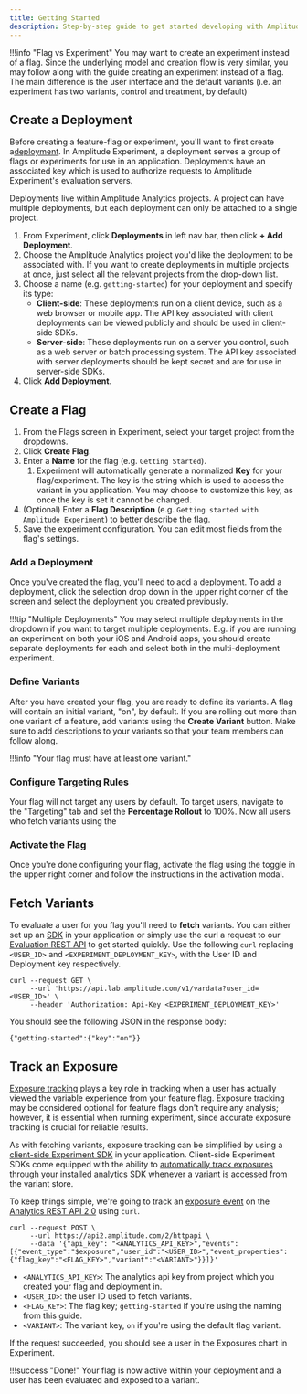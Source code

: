 ```yaml
---
title: Getting Started
description: Step-by-step guide to get started developing with Amplitude Experiment.
---
```


!!!info "Flag vs Experiment"
    You may want to create an experiment instead of a flag. Since the underlying model and creation flow is very similar, you may follow along with the guide creating an experiment instead of a flag. The main difference is the user interface and the default variants (i.e. an experiment has two variants, control and treatment, by default)

## Create a Deployment

Before creating a feature-flag or experiment, you'll want to first create a[deployment](). In Amplitude Experiment, a deployment serves a group of flags or experiments for use in an application. Deployments have an associated key which is used to authorize requests to Amplitude Experiment's evaluation servers.

Deployments live within Amplitude Analytics projects. A project can have multiple deployments, but each deployment can only be attached to a single project.

1. From Experiment, click **Deployments** in left nav bar, then click **+ Add Deployment**.
2. Choose the Amplitude Analytics project you'd like the deployment to be associated with. If you want to create deployments in multiple projects at once, just select all the relevant projects from the drop-down list.
3. Choose a name (e.g. `getting-started`) for your deployment and specify its type:
    - **Client-side**: These deployments run on a client device, such as a web browser or mobile app. The API key associated with client deployments can be viewed publicly and should be used in client-side SDKs.
    - **Server-side**: These deployments run on a server you control, such as a web server or batch processing system. The API key associated with server deployments should be kept secret and are for use in server-side SDKs.
4. Click **Add Deployment**.

## Create a Flag

1. From the Flags screen in Experiment, select your target project from the dropdowns.
2. Click **Create Flag**.
3. Enter a **Name** for the flag (e.g. `Getting Started`).
   1. Experiment will automatically generate a normalized **Key** for your flag/experiment. The key is the string which is used to access the variant in you application. You may choose to customize this key, as once the key is set it cannot be changed.
4. (Optional) Enter a **Flag Description** (e.g. `Getting started with Amplitude Experiment`) to better describe the flag.
5. Save the experiment configuration. You can edit most fields from the flag's settings.

### Add a Deployment

Once you've created the flag, you'll need to add a deployment. To add a deployment, click the selection drop down in the upper right corner of the screen and select the deployment you created previously.

!!!tip "Multiple Deployments"
    You may select multiple deployments in the dropdown if you want to target multiple deployments. E.g. if you are running an experiment on both your iOS and Android apps, you should create separate deployments for each and select both in the multi-deployment experiment.

### Define Variants

After you have created your flag, you are ready to define its variants. A flag will contain an initial variant, "on", by default. If you are rolling out more than one variant of a feature, add variants using the **Create Variant** button. Make sure to add descriptions to your variants so that your team members can follow along.

!!!info "Your flag must have at least one variant."

### Configure Targeting Rules

Your flag will not target any users by default. To target users, navigate to the "Targeting" tab and set the **Percentage Rollout** to 100%. Now all users who fetch variants using the

### Activate the Flag

Once you're done configuring your flag, activate the flag using the toggle in the upper right corner and follow the instructions in the activation modal.

## Fetch Variants

To evaluate a user for you flag you'll need to **fetch** variants. You can either set up an [SDK]() in your application or simply use the curl a request to our [Evaluation REST API]() to get started quickly. Use the following `curl` replacing `<USER_ID>` and `<EXPERIMENT_DEPLOYMENT_KEY>`, with the User ID and Deployment key respectively.

```
curl --request GET \
     --url 'https://api.lab.amplitude.com/v1/vardata?user_id=<USER_ID>' \
     --header 'Authorization: Api-Key <EXPERIMENT_DEPLOYMENT_KEY>'
```

You should see the following JSON in the response body:

```
{"getting-started":{"key":"on"}}
```

## Track an Exposure

[Exposure tracking]() plays a key role in tracking when a user has actually viewed the variable experience from your feature flag. Exposure tracking may be considered optional for feature flags don't require any analysis; however, it is essential when running experiment, since accurate exposure tracking is crucial for reliable results.

As with fetching variants, exposure tracking can be simplified by using a [client-side Experiment SDK]() in your application. Client-side Experiment SDKs come equipped with the ability to [automatically track exposures]() through your installed analytics SDK whenever a variant is accessed from the variant store.

To keep things simple, we're going to track an [exposure event]() on the [Analytics REST API 2.0]() using `curl`.

```
curl --request POST \
     --url https://api2.amplitude.com/2/httpapi \
     --data '{"api_key": "<ANALYTICS_API_KEY>","events":[{"event_type":"$exposure","user_id":"<USER_ID>","event_properties":{"flag_key":"<FLAG_KEY>","variant":"<VARIANT>"}}]}'
```

* `<ANALYTICS_API_KEY>`: The analytics api key from project which you created your flag and deployment in.
* `<USER_ID>`: the user ID used to fetch variants.
* `<FLAG_KEY>`: The flag key; `getting-started` if you're using the naming from this guide.
* `<VARIANT>`: The variant key, `on` if you're using the default flag variant.

If the request succeeded, you should see a user in the Exposures chart in Experiment.

!!!success "Done!"
    Your flag is now active within your deployment and a user has been evaluated and exposed to a variant.
